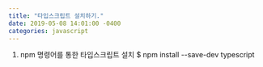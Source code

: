 ```yaml
---
title: "타입스크립트 설치하기."
date: 2019-05-08 14:01:00 -0400
categories: javascript
---
```

1. npm 명령어를 통한 타입스크립트 설치
$ npm install --save-dev typescript



[jekyll-docs]: https://jekyllrb.com/docs/home
[jekyll-gh]:   https://github.com/jekyll/jekyll
[jekyll-talk]: https://talk.jekyllrb.com/
